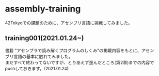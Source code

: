 # assembly-training
42Tokyoでの課題のために、アセンブリ言語に挑戦してみました。  

## training001(2021.01.24~)
書籍 "アセンブラで読み解くプログラムのしくみ"の掲載内容をもとに、アセンブリ言語の基本に触れてみました。  
まだすべて終わってないですが、とりあえず進んだところ(第2章)までの内容でpushしておきます。(2021.01.24)  


